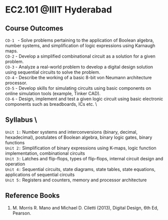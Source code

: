 # EC2.101 @IIIT Hyderabad

## **Course Outcomes**

`CO-1 ` - Solve problems pertaining to the application of Boolean algebra, number systems, and 
simplification of logic expressions using Karnaugh maps.   \
`CO-2` - Develop a simplified combinational circuit as a solution for a given problem.    \
`CO-3` - Analyze a real-world problem to develop a digital design solution using sequential circuits to 
solve the problem.   \
`CO-4` -  Describe the working of a basic 8-bit von Neumann architecture processor.   \
`CO-5` - Develop skills for simulating circuits using basic components on online simulation tools 
(example, Tinker CAD).  \
`CO-6` - Design, implement and test a given logic circuit using basic electronic components such as 
breadboards, ICs etc.  \ 
## **Syllabus** \
`Unit 1:` Number systems and interconversions (binary, decimal, hexadecimal), postulates of Boolean 
algebra, binary logic gates, binary functions \
`Unit 2:` Simplification of binary expressions using K-maps, logic function implementation, 
combinational circuits  \
`Unit 3:` Latches and flip-flops, types of flip-flops, internal circuit design and operation \
`Unit 4:`  Sequential circuits, state diagrams, state tables, state equations, applications of sequential 
circuits \
`Unit 5:` Registers and counters, memory and processor architecture 

## **Reference Books**
1. M. Morris R. Mano and Michael D. Ciletti (2013), Digital Design, 6th Ed, Pearson.  
